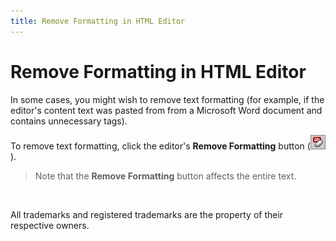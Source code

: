 ```yaml
---
title: Remove Formatting in HTML Editor
---
```

# Remove Formatting in HTML Editor
In some cases, you might wish to remove text formatting (for example, if the editor's content text was pasted from from a Microsoft Word document and contains unnecessary tags).

To remove text formatting, click the editor's **Remove Formatting** button (![ASPxHtmlEditor-Buttons-RemoveFormatting](../../../images/img7418.png)).

> Note that the **Remove Formatting** button affects the entire text.

&nbsp;

All trademarks and registered trademarks are the property of their respective owners.